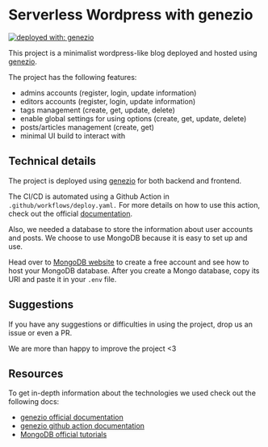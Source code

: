 # Serverless Wordpress with genezio

[![deployed with: genezio](https://img.shields.io/badge/deployed_with-genezio-6742c1.svg?labelColor=62C353&style=flat-square)](https://github.com/genez-io/genezio)

This project is a minimalist wordpress-like blog deployed and hosted using [genezio](https://github.com/Genez-io/genezio).

The project has the following features:

- admins accounts (register, login, update information)
- editors accounts (register, login, update information)
- tags management (create, get, update, delete)
- enable global settings for using options (create, get, update, delete)
- posts/articles management (create, get)
- minimal UI build to interact with

## Technical details

The project is deployed using [genezio](https://github.com/Genez-io/genezio) for both backend and frontend.

The CI/CD is automated using a Github Action in `.github/workflows/deploy.yaml.`
For more details on how to use this action, check out the official [documentation](https://github.com/Genez-io/genezio-github-action/blob/main/README.md).

Also, we needed a database to store the information about user accounts and posts.
We choose to use MongoDB because it is easy to set up and use.

Head over to [MongoDB website](https://www.mongodb.com/atlas/database) to create a free account and see how to host your MongoDB database.
After you create a Mongo database, copy its URI and paste it in your `.env` file.

## Suggestions

If you have any suggestions or difficulties in using the project, drop us an issue or even a PR.

We are more than happy to improve the project <3

## Resources

To get in-depth information about the technologies we used check out the following docs:

- [genezio official documentation](https://genez.io/docs)
- [genezio github action documentation](https://github.com/Genez-io/genezio-github-action/blob/main/README.md)
- [MongoDB official tutorials](https://www.mongodb.com/atlas/database)
